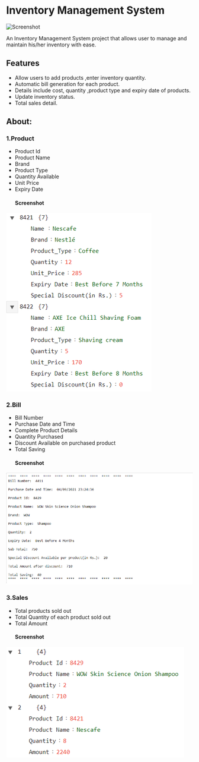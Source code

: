 # Inventory Management System 

![Screenshot](https://www.itarian.com/assets-new/images/inventory-management-system.png)

An Inventory Management System project that allows user to manage and maintain his/her inventory with ease.




## Features

- Allow users to add products ,enter inventory quantity.
- Automatic bill generation for each product.
- Details include cost, quantity ,product type and expiry date of products. 
- Update inventory status. 
- Total sales detail.

## About:
### 1.Product  

- Product Id
- Product Name 
- Brand
- Product Type
- Quantity Available 
- Unit Price
- Expiry Date
    #### Screenshot
![App Screenshot](https://github.com/Parv-Sharma0508/Inventory-Management-System/blob/main/Product%20Detail%20Image%20(%20for%20readme%20file).PNG)
### 2.Bill 

- Bill Number
- Purchase Date and Time 
- Complete Product Details
- Quantity Purchased
- Discount Available on purchased product
- Total Saving 
    #### Screenshot
![Screenshot](https://github.com/Parv-Sharma0508/Inventory-Management-System/blob/main/Bill%20Image%20(%20for%20readme%20file%20).PNG)
### 3.Sales 
  - Total products sold out
  - Total Quantity of each product sold out
  - Total Amount 
    #### Screenshot
![Screenshot](https://github.com/Parv-Sharma0508/Inventory-Management-System/blob/main/Sales%20Detail%20Image%20(%20for%20readme%20file).PNG)
